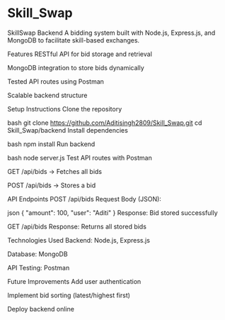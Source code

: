 # Skill_Swap
SkillSwap Backend
A bidding system built with Node.js, Express.js, and MongoDB to facilitate skill-based exchanges.

Features
RESTful API for bid storage and retrieval

MongoDB integration to store bids dynamically

Tested API routes using Postman

Scalable backend structure

Setup Instructions
Clone the repository

bash
git clone https://github.com/Aditisingh2809/Skill_Swap.git
cd Skill_Swap/backend
Install dependencies

bash
npm install
Run backend

bash
node server.js
Test API routes with Postman

GET /api/bids → Fetches all bids

POST /api/bids → Stores a bid

API Endpoints
POST /api/bids
Request Body (JSON):

json
{
   "amount": 100,
   "user": "Aditi"
}
Response: Bid stored successfully

GET /api/bids
Response: Returns all stored bids

Technologies Used
Backend: Node.js, Express.js

Database: MongoDB

API Testing: Postman

Future Improvements
Add user authentication

Implement bid sorting (latest/highest first)

Deploy backend online


